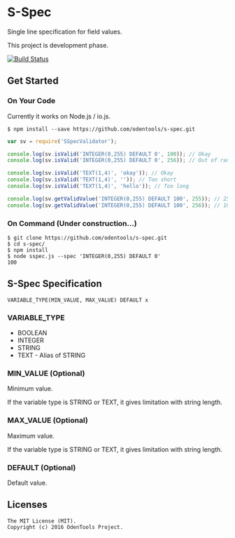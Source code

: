 # S-Spec
Single line specification for field values.

This project is development phase.

[![Build Status](https://travis-ci.org/odentools/s-spec.svg?branch=master)](https://travis-ci.org/odentools/s-spec)


## Get Started

### On Your Code

Currently it works on Node.js / io.js.

```
$ npm install --save https://github.com/odentools/s-spec.git
```
```js
var sv = require('SSpecValidator');

console.log(sv.isValid('INTEGER(0,255) DEFAULT 0', 100)); // Okay
console.log(sv.isValid('INTEGER(0,255) DEFAULT 0', 256)); // Out of range

console.log(sv.isValid('TEXT(1,4)', 'okay')); // Okay
console.log(sv.isValid('TEXT(1,4)', '')); // Too short
console.log(sv.isValid('TEXT(1,4)', 'hello')); // Too long

console.log(sv.getValidValue('INTEGER(0,255) DEFAULT 100', 255)); // 255
console.log(sv.getValidValue('INTEGER(0,255) DEFAULT 100', 256)); // 100

```

### On Command (Under construction...)

```
$ git clone https://github.com/odentools/s-spec.git
$ cd s-spec/
$ npm install
$ node sspec.js --spec 'INTEGER(0,255) DEFAULT 0'
100
```


## S-Spec Specification

    VARIABLE_TYPE(MIN_VALUE, MAX_VALUE) DEFAULT x

### VARIABLE_TYPE

* BOOLEAN
* INTEGER
* STRING
* TEXT - Alias of STRING

### MIN_VALUE (Optional)

Minimum value.

If the variable type is STRING or TEXT, it gives limitation with string length.

### MAX_VALUE (Optional)

Maximum value.

If the variable type is STRING or TEXT, it gives limitation with string length.

### DEFAULT (Optional)

Default value.


## Licenses

```
The MIT License (MIT).
Copyright (c) 2016 OdenTools Project.
```
